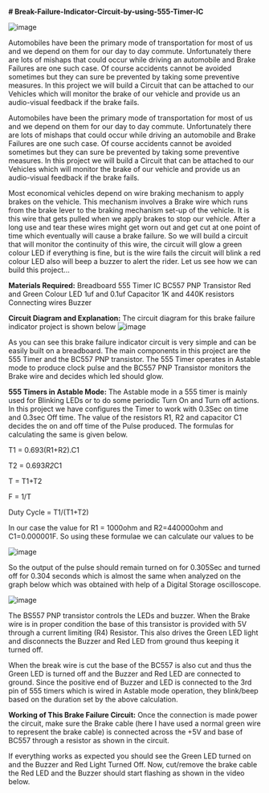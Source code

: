 **# Break-Failure-Indicator-Circuit-by-using-555-Timer-IC**

![image](https://user-images.githubusercontent.com/71811374/174326440-147492e9-162c-4404-8968-9e5d607e7e17.png)


Automobiles have been the primary mode of transportation for most of us and we depend on them for our day to day commute. Unfortunately there are lots of mishaps that could occur while driving an automobile and Brake Failures are one such case. Of course accidents cannot be avoided sometimes but they can sure be prevented by taking some preventive measures. In this project we will build a Circuit that can be attached to our Vehicles which will monitor the brake of our vehicle and provide us an audio-visual feedback if the brake fails.

Automobiles have been the primary mode of transportation for most of us and we depend on them for our day to day commute. Unfortunately there are lots of mishaps that could occur while driving an automobile and Brake Failures are one such case. Of course accidents cannot be avoided sometimes but they can sure be prevented by taking some preventive measures. In this project we will build a Circuit that can be attached to our Vehicles which will monitor the brake of our vehicle and provide us an audio-visual feedback if the brake fails.

Most economical vehicles depend on wire braking mechanism to apply brakes on the vehicle. This mechanism involves a Brake wire which runs from the brake lever to the braking mechanism set-up of the vehicle. It is this wire that gets pulled when we apply brakes to stop our vehicle. After a long use and tear these wires might get worn out and get cut at one point of time which eventually will cause a brake failure. So we will build a circuit that will monitor the continuity of this wire, the circuit will glow a green colour LED if everything is fine, but is the wire fails the circuit will blink a red colour LED also will beep a buzzer to alert the rider. Let us see how we can build this project...

**Materials Required:**
Breadboard
555 Timer IC
BC557 PNP Transistor
Red and Green Colour LED
1uf and 0.1uf Capacitor
1K and 440K resistors
Connecting wires
Buzzer

**Circuit Diagram and Explanation:**
The circuit diagram for this brake failure indicator project is shown below
![image](https://user-images.githubusercontent.com/71811374/174325647-48d519d1-52de-4e2d-b9a4-2e08f83cd784.png)

As you can see this brake failure indicator circuit is very simple and can be easily built on a breadboard. The main components in this project are the 555 Timer and the BC557 PNP transistor. The 555 Timer operates in Astable mode to produce clock pulse and the BC557 PNP Transistor monitors the Brake wire and decides which led should glow.

**555 Timers in Astable Mode:**
The Astable mode in a 555 timer is mainly used for Blinking LEDs or to do some periodic Turn On and Turn off actions. In this project we have configures the Timer to work with 0.3Sec on time and 0.3sec Off time. The value of the resistors R1, R2 and capacitor C1 decides the on and off time of the Pulse produced. The formulas for calculating the same is given below.

T1 = 0.693(R1+R2).C1

T2 = 0.693*R2*C1

T = T1+T2

F = 1/T

Duty Cycle = T1/(T1+T2)

In our case the value for R1 = 1000ohm and R2=440000ohm and C1=0.000001F. So using these formulae we can calculate our values to be

![image](https://user-images.githubusercontent.com/71811374/174325901-bb1d1de7-889d-4daf-b995-712297ca2d56.png)

So the output of the pulse should remain turned on for 0.305Sec and turned off for 0.304 seconds which is almost the same when analyzed on the graph below which was obtained with help of a Digital Storage oscilloscope.

![image](https://user-images.githubusercontent.com/71811374/174326024-31bcb135-abad-4fe0-a935-276c4ac33402.png)

The BS557 PNP transistor controls the LEDs and buzzer. When the Brake wire is in proper condition the base of this transistor is provided with 5V through a current limiting (R4) Resistor. This also drives the Green LED light and disconnects the Buzzer and Red LED from ground thus keeping it turned off. 

When the break wire is cut the base of the BC557 is also cut and thus the Green LED is turned off and the Buzzer and Red LED are connected to ground. Since the positive end of Buzzer and LED is connected to the 3rd pin of 555 timers which is wired in Astable mode operation, they blink/beep based on the duration set by the above calculation.

**Working of This Brake Failure Circuit:**
Once the connection is made power the circuit, make sure the Brake cable (here I have used a normal green wire to represent the brake cable) is connected across the +5V and base of BC557 through a resistor as shown in the circuit.

If everything works as expected you should see the Green LED turned on and the Buzzer and Red Light Turned Off. Now, cut/remove the brake cable the Red LED and the Buzzer should start flashing as shown in the video below.
